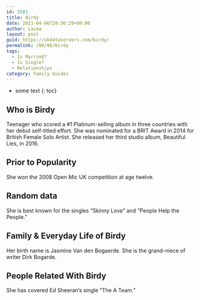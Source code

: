 ```yaml
---
id: 5581
title: Birdy
date: 2021-04-06T20:36:29+00:00
author: Laima
layout: post
guid: https://ukdataservers.com/birdy/
permalink: /04/06/birdy
tags:
  - Is Married?
  - Is Single?
  - Relationships
category: Family Guides
---
```


* some text
{: toc}


## Who is Birdy
                  
                  
                  
Teenager who scored a #1 Platinum-selling album in three countries with her debut self-titled effort. She was nominated for a BRIT Award in 2014 for British Female Solo Artist. She released her third studio album, Beautiful Lies, in 2016. 
                  
              
            
              
            
                
                
                
## Prior to Popularity
                  
                  
                  
She won the 2008 Open Mic UK competition at age twelve.
                  
              
            
              
            
                
                
                
## Random data
                  
                  
                  
She is best known for the singles &#8220;Skinny Love&#8221; and &#8220;People Help the People.&#8221;
                  
              
            
              
            
                
                
                
## Family & Everyday Life of Birdy
                  
                  
                  
Her birth name is Jasmine Van den Bogaerde. She is the grand-niece of writer Dirk Bogarde.
                  
              
            
              
            
                
                
                
## People Related With Birdy
                  
                  
                  
She has covered Ed Sheeran&#8217;s single &#8220;The A Team.&#8221;
                  
              
            
              
            
                
              
            
              
              
            
            
              
            
          
          
          